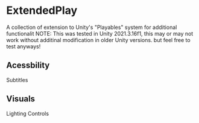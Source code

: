 # ExtendedPlay
A collection of extension to Unity's "Playables" system for additional functionalit
NOTE: This was tested in Unity 2021.3.16f1, this may or may not work without additinal modification in older Unity versions. but feel free to test anyways!

## Acessbility
Subtitles

## Visuals
Lighting Controls
